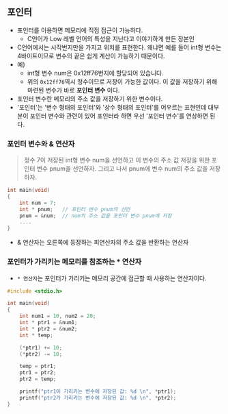 ## 포인터  
- 포인터를 이용하면 메모리에 직접 접근이 가능하다.  
  - C언어가 Low 레벨 언어의 특성을 지닌다고 이야기하게 만든 장본인  
- C언어에서는 시작번지만을 가지고 위치를 표현한다. 왜냐면 예를 들어 int형 변수는 4바이트이므로 변수의 끝은 쉽게 계산이 가능하기 때문이다.  
- 예)
  - int형 변수 num은 0x12ff76번지에 할당되어 있습니다.  
   - 위의 `0x12ff76`역시 정수이므로 저장이 가능한 값이다. 이 값을 저장하기 위해 마련된 변수가 바로 **포인터 변수** 이다.  
- 포인터 변수란 메모리의 주소 값을 저장하기 위한 변수이다.
- '포인터'는 '변수 형태의 포인터'와 '상수 형태의 포인터'를 어우르는 표현인데 대부분이 포인터 변수와 관련이 있어 포인터라 하면 우선 '포인터 변수'를 연상하면 된다.  

### 포인터 변수와 & 연산자  

> 정수 7이 저장된 int형 변수 num을 선언하고 이 변수의 주소 값 저장을 위한 포인터 변수 pnum을 선언하자. 그리고 나서 pnum에 변수 num의 주소 값을 저장하자.   

```c
int main(void)
{
	int num = 7;
	int * pnum;   // 포인터 변수 pnum의 선언  
	pnum = &num;  // num의 주소 값을 포인터 변수 pnum에 저장  
	....
}
```  

- & 연산자는 오른쪽에 등장하는 피연산자의 주소 값을 반환하는 연산자  

### 포인터가 가리키는 메모리를 참조하는 * 연산자  

- `* 연산자`는 포인터가 가리키는 메모리 공간에 접근할 때 사용하는 연산자이다.  

```c
#include <stdio.h>

int main(void)
{
	int num1 = 10, num2 = 20;
	int * ptr1 = &num1;
	int * ptr2 = &num2;
	int * temp;

	(*ptr1) += 10;
	(*ptr2) -= 10;

	temp = ptr1;
	ptr1 = ptr2;
	ptr2 = temp;

	printf("ptr1이 가리키는 변수에 저장된 값: %d \n", *ptr1);
	printf("ptr2가 가리키는 변수에 저장된 값: %d \n", *ptr2);
}
```
